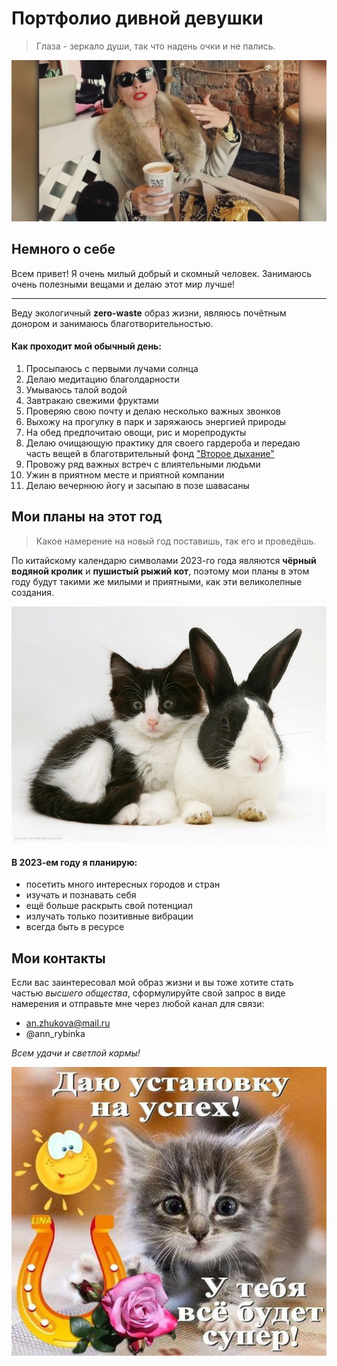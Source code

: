 # Портфолио дивной девушки

> Глаза - зеркало души, так что надень очки и не пались.

![фото не отображается](/фото-для-обложки.jpg)

## Немного о себе

Всем привет! Я очень милый добрый и скомный человек. Занимаюсь очень полезными вещами и делаю этот мир лучше!
***
Веду экологичный **zero-waste** образ жизни, являюсь почётным донором и занимаюсь благотворительностью.

#### Как проходит мой обычный день:

1. Просыпаюсь с первыми лучами солнца
2. Делаю медитацию благолдарности
3. Умываюсь талой водой
4. Завтракаю свежими фруктами
5. Проверяю свою почту и делаю несколько важных звонков
6. Выхожу на прогулку в парк и заряжаюсь энергией природы
7. На обед предпочитаю овощи, рис и морепродукты
8. Делаю очищающую практику для своего гардероба и передаю часть вещей в благотврительный фонд ["Второе дыхание"](https://vtoroe.ru/)
9. Провожу ряд важных встреч с влиятельными людьми
10. Ужин в приятном месте и приятной компании
11. Делаю вечернюю йогу и засыпаю в позе шавасаны

## Мои планы на этот год

> Какое намерение на новый год поставишь, так его и проведёшь.

По китайскому календарю символами 2023-го года являются **чёрный водяной кролик** и **пушистый рыжий кот**, поэтому мои планы в этом году будут такими же милыми и приятными, как эти великолепные создания.

![фото не отображается](/кот-и-кролик.jpg)

#### В 2023-ем году я планирую:

- посетить много интересных городов и стран
- изучать и познавать себя
- ещё больше раскрыть свой потенциал
- излучать только позитивные вибрации
- всегда быть в ресурсе

## Мои контакты

Если вас заинтересовал мой образ жизни и вы тоже хотите стать частью _высшего общества_, сформулируйте свой запрос в виде намерения и отправьте мне через любой канал для связи:

- <an.zhukova@mail.ru>
- @ann_rybinka

_Всем удачи и светлой кармы!_

![если картинка не отобразилась, значит сегодня вам повезёт](/картинка-на-удачу.jpg)

